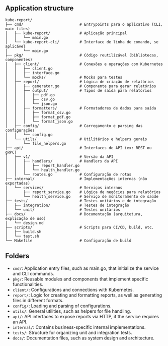 ## Application structure
```
kube-report/
├── cmd/                         # Entrypoints para o aplicativo (CLI, main files)
│   ├── kube-report/             # Aplicação principal
│   │   └── main.go
│   └── kube-report-cli/         # Interface de linha de comando, se aplicável
│       └── main.go
├── pkg/                         # Código reutilizável (bibliotecas, componentes)
│   ├── client/                  # Conexões e operações com Kubernetes
│   │   ├── client.go
│   │   ├── interface.go
│   │   └── mocks/               # Mocks para testes
│   ├── report/                  # Lógica de criação de relatórios
│   │   ├── generator.go         # Componente para gerar relatórios
│   │   ├── output/              # Tipos de saída para relatórios
│   │   │   ├── pdf.go
│   │   │   ├── csv.go
│   │   │   └── json.go
│   │   ├── formatters/          # Formatadores de dados para saída
│   │   │   ├── format_csv.go
│   │   │   ├── format_pdf.go
│   │   │   └── format_json.go
│   ├── config/                  # Carregamento e parsing das configurações
│   │   └── config.go
│   └── utils/                   # Utilitários e helpers gerais
│       └── file_helpers.go
├── api/                         # Interfaces de API (ex: REST ou gRPC)
│   ├── v1/                      # Versão da API
│   │   ├── handlers/            # Handlers da API
│   │   │   ├── report_handler.go
│   │   │   └── health_handler.go
│   │   └── routes.go            # Configuração de rotas
├── internal/                    # Implementações internas (não exportadas)
│   └── services/                # Serviços internos
│       ├── report_service.go    # Lógica de negócios para relatórios
│       └── health_service.go    # Serviço de monitoramento de saúde
├── tests/                       # Testes unitários e de integração
│   ├── integration/             # Testes de integração
│   └── unit/                    # Testes unitários
├── docs/                        # Documentação (arquitetura, explicação de uso)
│   └── design.md
├── scripts/                     # Scripts para CI/CD, build, etc.
│   ├── build.sh
│   └── test.sh
└── Makefile                     # Configuração de build
```

## Folders
- `cmd/`: Application entry files, such as main.go, that initialize the service and CLI commands.
- `pkg/`: Reusable modules and components that implement specific functionalities.
- `client/`: Configurations and connections with Kubernetes.
- `report/`: Logic for creating and formatting reports, as well as generating files in different formats.
- `config/`: Loading and parsing of configurations.
- `utils/`: General utilities, such as helpers for file handling.
- `api/`: API interfaces to expose reports via HTTP, if the service requires an API.
- `internal/`: Contains business-specific internal implementations.
- `tests/`: Structure for organizing unit and integration tests.
- `docs/`: Documentation files, such as system design and architecture.